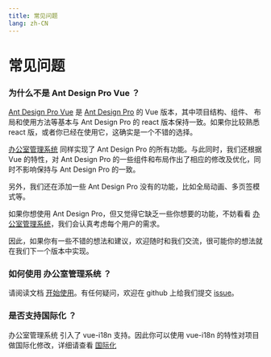 ```yaml
---
title: 常见问题
lang: zh-CN
---
```

# 常见问题
### 为什么不是 Ant Design Pro Vue ？
[Ant Design Pro Vue](https://github.com/vueComponent/ant-design-vue-pro) 是 [Ant Design Pro](https://github.com/ant-design/ant-design-pro) 的 Vue 版本，其中项目结构、组件、
布局和使用方法等基本与 Ant Design Pro 的 react 版本保持一致。如果你比较熟悉 react 版，或者你已经在使用它，这确实是一个不错的选择。 

[办公室管理系统](https://github.com/iczer/vue-antd-admin) 同样实现了 Ant Design Pro 的所有功能。与此同时，我们还根据 Vue 的特性，对 Ant Design Pro 的一些组件和布局作出了相应的修改及优化，同时不影响保持与 Ant Design Pro 的一致。 

另外，我们还在添加一些 Ant Design Pro 没有的功能，比如全局动画、多页签模式等。  

如果你想使用 Ant Design Pro，但又觉得它缺乏一些你想要的功能，不妨看看 [办公室管理系统](https://github.com/iczer/vue-antd-admin)，我们会认真考虑每个用户的需求。  

因此，如果你有一些不错的想法和建议，欢迎随时和我们交流，很可能你的想法就在我们下一个版本中实现。

### 如何使用 办公室管理系统 ？
请阅读文档 [开始使用](./use.md)。有任何疑问，欢迎在 github 上给我们提交 [issue](https://github.com/iczer/vue-antd-admin/issues/new)。

### 是否支持国际化 ？
办公室管理系统 引入了 vue-i18n 支持。因此你可以使用 vue-i18n 的特性对项目做国际化修改，详细请查看 [国际化](../advance/i18n.md)

